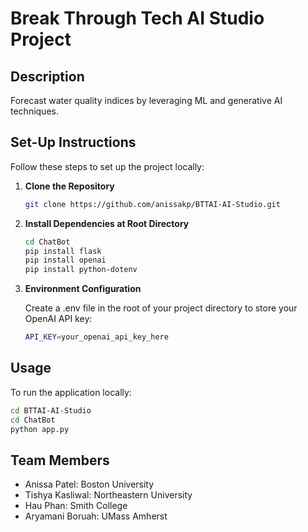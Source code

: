 # Break Through Tech AI Studio Project

## Description
Forecast water quality indices by leveraging ML and generative AI techniques.

## Set-Up Instructions
Follow these steps to set up the project locally:

1. **Clone the Repository**
   ```bash
   git clone https://github.com/anissakp/BTTAI-AI-Studio.git
   ```

2. **Install Dependencies at Root Directory**
   ```bash
   cd ChatBot
   pip install flask
   pip install openai
   pip install python-dotenv
   ```
3. **Environment Configuration**

   Create a .env file in the root of your project directory to store your OpenAI API key:
   ```bash
   API_KEY=your_openai_api_key_here
   ```

## Usage
To run the application locally:
   ```bash
   cd BTTAI-AI-Studio
   cd ChatBot
   python app.py
   ```

## Team Members
- Anissa Patel: Boston University
- Tishya Kasliwal: Northeastern University
- Hau Phan: Smith College
- Aryamani Boruah: UMass Amherst
